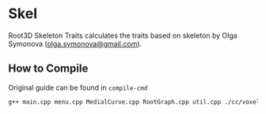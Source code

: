 # Skel

Root3D Skeleton Traits calculates the traits based on skeleton by Olga Symonova (olga.symonova@gmail.com).

## How to Compile
Original guide can be found in `compile-cmd`

```bash
g++ main.cpp menu.cpp MedialCurve.cpp RootGraph.cpp util.cpp ./cc/voxel/Voxels.cc ./cc/voxel/VoxelRef.cc ./cc/voxel/VoxelFilter.cc ./cc/voxel/PalagyiFilter.cc ./cc/voxel/Template.cc ./cc/voxel/Templates.cc -I./qhull-2012.1/src/libqhull -o skel ./qhull-2012.1/lib/libqhullstatic.a
```